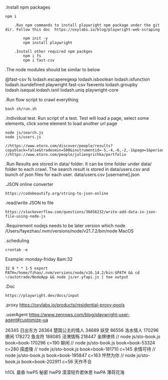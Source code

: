 .Install npm packages 
    
    npm i
    
        .Run npm commands to install playwright npm package under the git dir. Follow this doc  https://oxylabs.io/blog/playwright-web-scraping

            npm init -y
            npm install playwright

        .Install other required npm packges 
            npm i fs 
            npm i fast-csv

.The node modules should be similar to below

@fast-csv		fs			lodash.escaperegexp	lodash.isboolean	lodash.isfunction	lodash.isundefined	playwright
fast-csv		fsevents		lodash.groupby		lodash.isequal		lodash.isnil		lodash.uniq		playwright-core

.Run flow script to crawl everything

    bash sh/run.sh 

.Individual test. Run script of a test. Test will load a page, select some elements, click some element to load another url page

    node js/search.js
    node js/users.js

    //https://www.etoro.com/discover/people/results?copyblock=false&tradesmin=500&instrumentid=-5,-4,-6,-2,-1&page=1&period=OneYearAgo&sort=dailygain&pagesize=100&activeweeksmin=50
    //https://www.etoro.com/people/juliengrichka/portfolio

.Run Results are stored in data/ folder. It can be time folder under data/ folder to each crawl. 
The search result is stored in data/users.csv and bunch of json files for each user.
    data/users.csv
    [username].json

.JSON online converter 

    https://codebeautify.org/string-to-json-online

.read/write JSON to file

    https://stackoverflow.com/questions/36856232/write-add-data-in-json-file-using-node-js

.Requirement
nodejs needs to be later version
    which node
    /Users/fayezhao/.nvm/versions/node/v21.7.2/bin/node
MacOS 

.scheduling 

    crontab -e 

Example: monday-friday 8am:32
 
    32 8 * * 1-5 export PATH=/home/fzhao/.nvm/versions/node/v16.14.2/bin:$PATH && cd ~/autotrade/NodeApp && node js/er.yfapi.js | tee output

.Doc

    https://playwright.dev/docs/input

.proxy
https://oxylabs.io/products/residential-proxy-pools

.userAgent 
https://www.zenrows.com/blog/playwright-user-agent#customize-ua



26345 日出东方
26364 楚国公主的情人
34689 妖受
86556 洛水情人
170296 撩闲
178272 鱼龙符
188085 泾渭情殇
218447 金牌律师 
// node js/sto-book.js book=book-170296 c=190 聊闲
// node js/sto-book.js book=book-53324 c=280 探虚陵
// node js/sto-book.js book=book-181710 c=145 余情可待
// node js/sto-book.js book=book-195847 c=163 怦然为你
// node js/sto-book.js book=book-202911 c=56 天作不合

h1OL 晨昏
hwP5 秘密
hwP9 漠漠轻乔君休思
hwPA 薄荷花海









